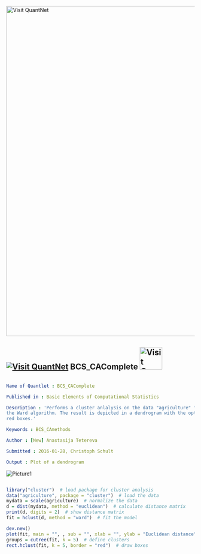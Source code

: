 
[<img src="https://github.com/QuantLet/Styleguide-and-FAQ/blob/master/pictures/banner.png" width="880" alt="Visit QuantNet">](http://quantlet.de/index.php?p=info)

## [<img src="https://github.com/QuantLet/Styleguide-and-Validation-procedure/blob/master/pictures/qloqo.png" alt="Visit QuantNet">](http://quantlet.de/) **BCS_CAComplete** [<img src="https://github.com/QuantLet/Styleguide-and-Validation-procedure/blob/master/pictures/QN2.png" width="60" alt="Visit QuantNet 2.0">](http://quantlet.de/d3/ia)

```yaml

Name of Quantlet : BCS_CAComplete

Published in : Basic Elements of Computational Statistics

Description : 'Performs a cluster anlalysis on the data "agriculture" from package "cluster" using
the Ward algorithm. The result is depicted in a dendrogram with the optimal clusters highlighted by
red boxes.'

Keywords : BCS_CAmethods

Author : [New] Anastasija Tetereva

Submitted : 2016-01-28, Christoph Schult

Output : Plot of a dendrogram

```

![Picture1](BCS_CAComplete.png)


```r

library("cluster")  # load package for cluster analysis
data("agriculture", package = "cluster")  # load the data
mydata = scale(agriculture)  # normalize the data
d = dist(mydata, method = "euclidean")  # calculate distance matrix
print(d, digits = 2)  # show distance matrix
fit = hclust(d, method = "ward")  # fit the model

dev.new()
plot(fit, main = "", , sub = "", xlab = "", ylab = "Euclidean distance")  # plot the solution
groups = cutree(fit, k = 5)  # define clusters
rect.hclust(fit, k = 5, border = "red")  # draw boxes
```
